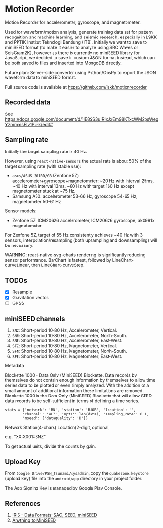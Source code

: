 # Motion Recorder

Motion Recorder for accelerometer, gyroscope, and magnetometer.

Used for waveform/motion analysis, generate training data set for pattern recognition and machine learning, and seismic research, especially in LSKK and PPTIK Institut Teknologi Bandung (ITB). Initially we want to save to miniSEED format (to make it easier to analyze using SRC Waves or SeisGram2K), however as there is currently no miniSEED library for JavaScript, we decided to save in custom JSON format instead, which can be both saved to files and inserted into MongoDB directly.

Future plan: Server-side converter using Python/ObsPy to export the JSON waveform data to miniSEED format.

Full source code is available at https://github.com/lskk/motionrecorder

## Recorded data

See https://docs.google.com/document/d/1lE8SS3uIRIxJxEm98KTxcWM2psWegYzmmmsFIv1Pu-k/edit#

## Sampling rate

Initially the target sampling rate is 40 Hz.

However, using `react-native-sensors` the actual rate is about 50% of the target sampling rate (with stable use):

* `asus/ASUS_Z01RD/GB` (Zenfone 5Z) accelerometer+gyroscope+magnetometer: ~20 Hz with interval 25ms, ~40 Hz with interval 13ms. ~80 Hz with target 160 Hz except magnetometer stuck at ~75 Hz.
* Samsung A50: accelerometer 53-66 Hz, gyroscope 54-65 Hz, magnetometer 50-61 Hz

Sensor models:

* Zenfone 5Z: ICM20626 accelerometer, ICM20626 gyroscope, ak0991x magnetometer

For Zenfone 5Z, target of 55 Hz consistently achieves ~40 Hz with 3 sensors, interpolation/resampling (both upsampling and downsampling) will be necessary.

WARNING: react-native-svg-charts rendering is significantly reducing sensor performance. BarChart is fastest, followed by LineChart-curveLinear, then LineChart-curveStep.

## TODOs

* [x] Resample
* [x] Gravitation vector.
* [ ] GNSS

## miniSEED channels

1. `SNZ`: Short-period 10-80 Hz, Accelerometer, Vertical.
2. `SNN`: Short-period 10-80 Hz, Accelerometer, North-South.
3. `SNE`: Short-period 10-80 Hz, Accelerometer, East-West.
7. `SFZ`: Short-period 10-80 Hz, Magnetometer, Vertical.
8. `SFN`: Short-period 10-80 Hz, Magnetometer, North-South.
9. `SFE`: Short-period 10-80 Hz, Magnetometer, East-West.

Metadata

Blockette 1000 - Data Only (MiniSEED) Blockette. Data records by themselves do not contain enough information by
themselves to allow time series data to be plotted or even simply analyzed. With the addition of a small amount of additional information these limitations are removed. Blockette 1000 is the Data Only (MiniSEED) Blockette that will allow SEED data records to be self-sufficient in terms of defining a time series.

    stats = {'network': 'BW', 'station': 'RJOB', 'location': '',
            'channel': 'WLZ', 'npts': len(data), 'sampling_rate': 0.1,
            'mseed': {'dataquality': 'D'}}

Network Station(4-chars) Location(2-digit, optional)

e.g. "XX:X001::SNZ"

To get actual units, divide the counts by gain.

## Upload Key

From `Google Drive/PSN_Tsunami/sysadmin`, copy the `quakezone.keystore` (upload key) file into the `android/app` directory in your project folder.

The App Signing Key is managed by Google Play Console.

## References

1. [IRIS - Data Formats: SAC, SEED, miniSEED](https://ds.iris.edu/ds/nodes/dmc/data/formats/)
2. [Anything to MiniSEED](https://docs.obspy.org/tutorial/code_snippets/anything_to_miniseed.html)
